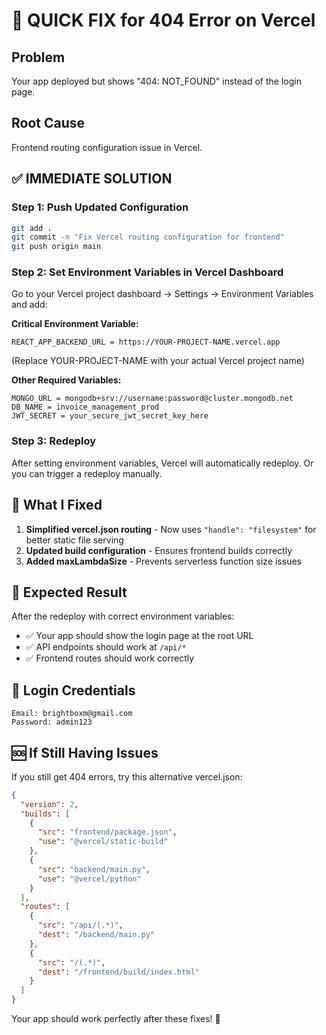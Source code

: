 # 🚨 QUICK FIX for 404 Error on Vercel

## Problem
Your app deployed but shows "404: NOT_FOUND" instead of the login page.

## Root Cause
Frontend routing configuration issue in Vercel.

## ✅ IMMEDIATE SOLUTION

### Step 1: Push Updated Configuration
```bash
git add .
git commit -m "Fix Vercel routing configuration for frontend"
git push origin main
```

### Step 2: Set Environment Variables in Vercel Dashboard
Go to your Vercel project dashboard → Settings → Environment Variables and add:

**Critical Environment Variable:**
```
REACT_APP_BACKEND_URL = https://YOUR-PROJECT-NAME.vercel.app
```
(Replace YOUR-PROJECT-NAME with your actual Vercel project name)

**Other Required Variables:**
```
MONGO_URL = mongodb+srv://username:password@cluster.mongodb.net
DB_NAME = invoice_management_prod
JWT_SECRET = your_secure_jwt_secret_key_here
```

### Step 3: Redeploy
After setting environment variables, Vercel will automatically redeploy. Or you can trigger a redeploy manually.

## 🔧 What I Fixed

1. **Simplified vercel.json routing** - Now uses `"handle": "filesystem"` for better static file serving
2. **Updated build configuration** - Ensures frontend builds correctly
3. **Added maxLambdaSize** - Prevents serverless function size issues

## 🎯 Expected Result

After the redeploy with correct environment variables:
- ✅ Your app should show the login page at the root URL
- ✅ API endpoints should work at `/api/*`
- ✅ Frontend routes should work correctly

## 📝 Login Credentials
```
Email: brightboxm@gmail.com
Password: admin123
```

## 🆘 If Still Having Issues

If you still get 404 errors, try this alternative vercel.json:

```json
{
  "version": 2,
  "builds": [
    {
      "src": "frontend/package.json",
      "use": "@vercel/static-build"
    },
    {
      "src": "backend/main.py",
      "use": "@vercel/python"
    }
  ],
  "routes": [
    {
      "src": "/api/(.*)",
      "dest": "/backend/main.py"
    },
    {
      "src": "/(.*)",
      "dest": "/frontend/build/index.html"
    }
  ]
}
```

Your app should work perfectly after these fixes! 🎉